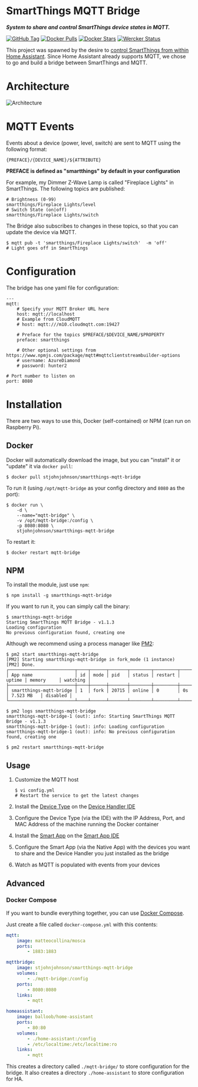 # SmartThings MQTT Bridge
***System to share and control SmartThings device states in MQTT.***

[![GitHub Tag](https://img.shields.io/github/tag/stjohnjohnson/smartthings-mqtt-bridge.svg)](https://github.com/stjohnjohnson/smartthings-mqtt-bridge/releases)
[![Docker Pulls](https://img.shields.io/docker/pulls/stjohnjohnson/smartthings-mqtt-bridge.svg)](https://hub.docker.com/r/stjohnjohnson/smartthings-mqtt-bridge/)
[![Docker Stars](https://img.shields.io/docker/stars/stjohnjohnson/smartthings-mqtt-bridge.svg)](https://hub.docker.com/r/stjohnjohnson/smartthings-mqtt-bridge/)
[![Wercker Status](https://app.wercker.com/status/f2df197ea40f89b7eda771e67b4a4e1e/s/master "wercker status")](https://app.wercker.com/project/bykey/f2df197ea40f89b7eda771e67b4a4e1e)

This project was spawned by the desire to [control SmartThings from within Home Assistant][ha-issue].  Since Home Assistant already supports MQTT, we chose to go and build a bridge between SmartThings and MQTT.

# Architecture

![Architecture](https://www.websequencediagrams.com/cgi-bin/cdraw?lz=dGl0bGUgU21hcnRUaGluZ3MgPC0-IE1RVFQgCgpwYXJ0aWNpcGFudCBaV2F2ZSBMaWdodAoKAAcGTW90aW9uIERldGVjdG9yLT5TVCBIdWI6ABEIRXZlbnQgKFotV2F2ZSkKABgGACEFTVFUVEJyaWRnZSBBcHA6IERldmljZSBDaGFuZ2UAMAhHcm9vdnkAMwUAIg4AMxAAOAY6IE1lc3NhADYKSlNPTgAuEABjBi0-AHYLU2VyADkGAHAVUkVTVCkKAB0SAD0GIEJyb2tlcgCBaQk9IHRydWUgKE1RVFQpCgAyBQAcBwBdFgCCSgUgPSAib24iAC4IAFgUAIFaFgCBFhsAgWAWAIJnEwCCESMAgmoIAINWBVR1cm4AgTAHT24AgxcNAINXBQCEGwsAgVYIT24Ag3oJ&s=default)

# MQTT Events

Events about a device (power, level, switch) are sent to MQTT using the following format:

```
{PREFACE}/{DEVICE_NAME}/${ATTRIBUTE}
```
__PREFACE is defined as "smartthings" by default in your configuration__

For example, my Dimmer Z-Wave Lamp is called "Fireplace Lights" in SmartThings.  The following topics are published:

```
# Brightness (0-99)
smartthings/Fireplace Lights/level
# Switch State (on|off)
smartthings/Fireplace Lights/switch
```

The Bridge also subscribes to changes in these topics, so that you can update the device via MQTT.

```
$ mqtt pub -t 'smartthings/Fireplace Lights/switch'  -m 'off'
# Light goes off in SmartThings
```

# Configuration

The bridge has one yaml file for configuration:

```
---
mqtt:
    # Specify your MQTT Broker URL here
    host: mqtt://localhost
    # Example from CloudMQTT
    # host: mqtt:///m10.cloudmqtt.com:19427

    # Preface for the topics $PREFACE/$DEVICE_NAME/$PROPERTY
    preface: smartthings

    # Other optional settings from https://www.npmjs.com/package/mqtt#mqttclientstreambuilder-options
    # username: AzureDiamond
    # password: hunter2

# Port number to listen on
port: 8080

```

# Installation

There are two ways to use this, Docker (self-contained) or NPM (can run on Raspberry Pi).

## Docker

Docker will automatically download the image, but you can "install" it or "update" it via `docker pull`:
```
$ docker pull stjohnjohnson/smartthings-mqtt-bridge
```

To run it (using `/opt/mqtt-bridge` as your config directory and `8080` as the port):
```
$ docker run \
    -d \
    --name="mqtt-bridge" \
    -v /opt/mqtt-bridge:/config \
    -p 8080:8080 \
    stjohnjohnson/smartthings-mqtt-bridge
```

To restart it:
```
$ docker restart mqtt-bridge
```

## NPM

To install the module, just use `npm`:
```
$ npm install -g smartthings-mqtt-bridge
```

If you want to run it, you can simply call the binary:
```
$ smartthings-mqtt-bridge
Starting SmartThings MQTT Bridge - v1.1.3
Loading configuration
No previous configuration found, creating one
```

Although we recommend using a process manager like [PM2][pm2]:
```
$ pm2 start smartthings-mqtt-bridge
[PM2] Starting smartthings-mqtt-bridge in fork_mode (1 instance)
[PM2] Done.
┌─────────────────────────┬────┬──────┬───────┬────────┬─────────┬────────┬────────────┬──────────┐
│ App name                │ id │ mode │ pid   │ status │ restart │ uptime │ memory     │ watching │
├─────────────────────────┼────┼──────┼───────┼────────┼─────────┼────────┼────────────┼──────────┤
│ smartthings-mqtt-bridge │ 1  │ fork │ 20715 │ online │ 0       │ 0s     │ 7.523 MB   │ disabled │
└─────────────────────────┴────┴──────┴───────┴────────┴─────────┴────────┴────────────┴──────────┘

$ pm2 logs smartthings-mqtt-bridge
smartthings-mqtt-bridge-1 (out): info: Starting SmartThings MQTT Bridge - v1.1.3
smartthings-mqtt-bridge-1 (out): info: Loading configuration
smartthings-mqtt-bridge-1 (out): info: No previous configuration found, creating one

$ pm2 restart smartthings-mqtt-bridge
```

## Usage
1. Customize the MQTT host
    ```
    $ vi config.yml
    # Restart the service to get the latest changes
    ```
 
2. Install the [Device Type][dt] on the [Device Handler IDE][ide-dt]
3. Configure the Device Type (via the IDE) with the IP Address, Port, and MAC Address of the machine running the Docker container
4. Install the [Smart App][app] on the [Smart App IDE][ide-app]
5. Configure the Smart App (via the Native App) with the devices you want to share and the Device Handler you just installed as the bridge
6. Watch as MQTT is populated with events from your devices

## Advanced
### Docker Compose

If you want to bundle everything together, you can use [Docker Compose][docker-compose].

Just create a file called `docker-compose.yml` with this contents:
```yaml
mqtt:
    image: matteocollina/mosca
    ports:
        - 1883:1883

mqttbridge:
    image: stjohnjohnson/smartthings-mqtt-bridge
    volumes:
        - ./mqtt-bridge:/config
    ports:
        - 8080:8080
    links:
        - mqtt

homeassistant:
    image: balloob/home-assistant
    ports:
        - 80:80
    volumes:
        - ./home-assistant:/config
        - /etc/localtime:/etc/localtime:ro
    links:
        - mqtt
```

This creates a directory called `./mqtt-bridge/` to store configuration for the bridge.  It also creates a directory `./home-assistant` to store configuration for HA.

 [dt]: https://github.com/stjohnjohnson/smartthings-mqtt-bridge/blob/master/devicetypes/stj/mqtt-bridge.src/mqtt-bridge.groovy
 [app]: https://github.com/stjohnjohnson/smartthings-mqtt-bridge/blob/master/smartapps/stj/mqtt-bridge.src/mqtt-bridge.groovy
 [ide-dt]: https://graph.api.smartthings.com/ide/devices
 [ide-app]: https://graph.api.smartthings.com/ide/apps
 [ha-issue]: https://github.com/balloob/home-assistant/issues/604
 [docker-compose]: https://docs.docker.com/compose/
 [pm2]: http://pm2.keymetrics.io/
